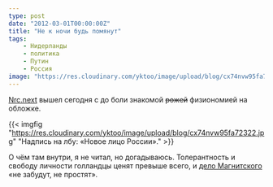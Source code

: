 ```yaml
---
type: post
date: "2012-03-01T00:00:00Z"
title: "Не к ночи будь помянут"
tags:
    - Нидерланды
    - политика
    - Путин
    - Россия
image: "https://res.cloudinary.com/yktoo/image/upload/blog/cx74nvw95fa72322.jpg"
---
```


[Nrc.next](http://www.nrcnext.nl/) вышел сегодня с до боли знакомой ~~рожей~~ физиономией на обложке.

<!--more-->

{{< imgfig "https://res.cloudinary.com/yktoo/image/upload/blog/cx74nvw95fa72322.jpg" "Надпись на лбу: «Новое лицо России»." >}}

О чём там внутри, я не читал, но догадываюсь. Толерантность и свободу личности голландцы ценят превыше всего, и [дело Магнитского](http://russian-untouchables.com/rus/docs/D396.pdf) «не забудут, не простят».
